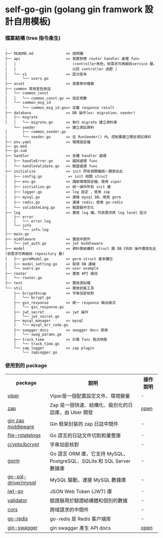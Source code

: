 # self-go-gin (golang gin framwork 設計自用模板)

### 檔案結構 (tree 指令產生)
```
.
├── README.md               => 說明檔
├── api                     => 放置對應 router handler 處理 func    
│   │                          (controller角色，依需求可再細拆service 層，
│   │                          以防 controller 過肥 )
│   └── v1                  => 區分版本
│       └── users.go
├── asset                   => 放置素材檔案
├── common 常用宣告放這
│   └── common_const
│   │   └── common_const.go => 設定常數
│   └── common_msg_id
│       └── common_msg_id.go=> 定義 response result
├── database                => DB 操作(ex: migration、seeder)
│   ├── migrate
│   │   └── migrate.go      => 執行 migrate 建立資料表
    └── seeder              => 建立測試資料
│       ├── common_seeder.go
│       └── seeder.go       => 在 RunSeeder() 內，控制要建立哪些測試資料
├── env.yaml                => 環境設定檔
├── go.mod
├── go.sum
├── handler                 => 各種 handler 處理
│   ├── handleError.go      => 錯誤處理 func
│   └── handleValidate.go   => 驗證處理 func
├── initialize              => init 所有相關檔統一置放在此
│   ├── config.go            => init 相關 struct 
│   ├── env.go              => 讀取環境設定檔，使用 viper 
│   ├── initialize.go       => 統一操作所有 init 檔
│   ├── logger.go           => log 設定 ，使用 zap
│   ├── mysql.go            => 連接 mysql DB，使用 gorm
│   ├── redis.go            => 連接 redis，使用 go-redis
│   └── validateLang.go     => 驗證器中文化
├── log                     => 置放 log 檔，可依需求將 log level 區分
│   ├── error
│   │   └── error.log
│   └── info
│       └── info.log
├── main.go
├── middleware              => 置放中間件
│   └── jwt_auth.go         => jwt middleware
├── model                   => 資料表結構的 struct 跟 DB CRUD 操作置放在此(依需求可再細拆 repository 層)
│   ├── gormModel.go        => gorm struct 基本欄位
│   ├── model_setting.go    => 取得 DB 連線 
│   └── users.go            => user example
├── router                  => 置放 API 路徑
│   └── router.go
├── test                    => 置放測試檔
└── util                    => 置放封裝工具
    ├── bcryptEncap         => 字串加密核對
    │   └── bcrypt.go
    ├── gin_response        => 統一 response 輸出格式
    │   └── gin_response.go
    ├── jwt_secret          => jwt 操作
    │   └── jwt_secret.go          
    ├── mysql_manager       => mysql 
    │   └── mysql_err_code.go
    ├── swagger_docs        => swagger docs 使用
    │   └── swag_params.go
    ├── track_time          => 計算 func 程式時間
    │   └── track_time.go
    └── zap_logger          => zap plugin
        └── zapLogger.go    

```


### 使用到的 package
<table>
    <th>package</th>
    <th>說明</th>
    <th>操作說明</th>
    <tr>
        <td><a href="https://github.com/spf13/viper" target="_blank">viper</a></td>
        <td>Viper是一個配置設定文件、環境變量</td>
        <td>-</td>
    </tr>
     <tr>
        <td><a href="https://github.com/uber-go/zap" target="_blank">zap</a></td>
        <td>Zap 是一個快速、結構化、級別化的日誌庫，由 Uber 開發</td>
        <td> <a href="./asset/markdown/zap.md" target="_blank">open</a>  </td>
    </tr>
    <tr>
        <td><a href="https://github.com/gin-contrib/zap" target="_blank">gin zap middleware</a></td>
        <td>Gin 框架封裝的 zap 日誌中間件</td>
        <td> - </td>
    </tr>
    <tr>
        <td><a href="https://github.com/lestrrat-go/file-rotatelogs" target="_blank">file-rotatelogs</a></td>
        <td>Go 語言的日誌文件切割和彙整庫</td>
        <td> - </td>
    </tr>
    <tr>
        <td><a href="https://github.com/golang/crypto/tree/master" target="_blank">crypto/bcrypt</a></td>
        <td>字串加密核對</td>
        <td> - </td>
    </tr>
    <tr>
        <td><a href="https://github.com/go-gorm/gorm" target="_blank">gorm</a></td>
        <td>Go 語言 ORM 庫，它支持 MySQL、PostgreSQL、SQLite 和 SQL Server 數據庫</td>
        <td> - </td>
    </tr>
    <tr>
        <td><a href="https://github.com/go-sql-driver/mysql" target="_blank">go-sql-driver/mysql</a></td>
        <td>MySQL 驅動，連接 MySQL 數據庫</td>
        <td> - </td>
    </tr>
    <tr>
        <td><a href="https://github.com/dgrijalva/jwt-go" target="_blank">jwt-go</a></td>
        <td>JSON Web Token (JWT) 庫</td>
        <td> - </td>
    </tr>
    <tr>
        <td><a href="https://github.com/go-playground/validator" target="_blank">validator</a></td>
        <td>驗證器用於驗證結構體和個別的數據</td>
        <td> - </td>
    </tr>
    <tr>
        <td><a href="https://github.com/gin-contrib/cors" target="_blank">cors</a></td>
        <td>跨域請求的中間件</td>
        <td> - </td>
    </tr> 
    <tr>
        <td><a href="https://github.com/redis/go-redis/v9" target="_blank">go-redis</a></td>
        <td>go-redis 是 Redis 客户端库</td>
        <td> - </td>
    </tr>
    <tr>
        <td><a href="https://github.com/swaggo/gin-swagger" target="_blank">gin-swagger</a></td>
        <td>gin swagger 產生 API docs</td>
        <td> <a href="./asset/markdown/swagger.md" target="_blank">open</a> </td>
    </tr>
</table>
